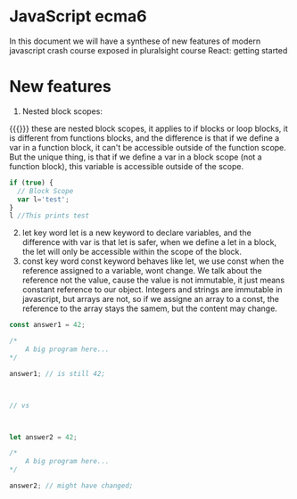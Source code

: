 # JavaScript ecma6

In this document we will have a synthese of new features of modern javascript crash course exposed in pluralsight course React: getting started

# New features

1. Nested block scopes:

{{{}}} these are nested block scopes, it applies to if blocks or loop blocks, it is different from functions blocks, and the difference is that if we define a var in a function block, it can't be accessible outside of the function scope. But the unique thing, is that if we define a var in a block scope (not a function block), this variable is accessible outside of the scope.

```js
if (true) {
  // Block Scope
  var l='test';
}
l //This prints test
```

2. let key word
let is a new keyword to declare variables, and the difference with var is that let is safer, when we define a let in a block, the let will only be accessible within the scope of the block.
3. const key word
const keyword behaves like let, we use const when the reference assigned to a variable, wont change. We talk about the reference not the value, cause the value is not immutable, it just means constant reference to our object. Integers and strings are immutable in javascript, but arrays are not, so if we assigne an array to a const, the reference to the array stays the samem, but the content may change.
```js
const answer1 = 42;

/*
	A big program here...
*/

answer1; // is still 42;



// vs



let answer2 = 42;

/*
	A big program here...
*/

answer2; // might have changed;
```

